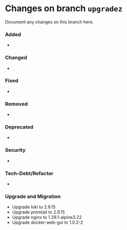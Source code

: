 # Changes on branch `upgradez`
Document any changes on this branch here.
### Added
- 

### Changed
- 

### Fixed
- 

### Removed
- 

### Deprecated
- 

### Security
- 

### Tech-Debt/Refactor
- 

### Upgrade and Migration
- Upgrade loki to 2.9.15
- Upgrade promtail to 2.9.15
- Upgrade nginx to 1.29.1-alpine3.22
- Upgrade docker-web-gui to 1.0.2-2
